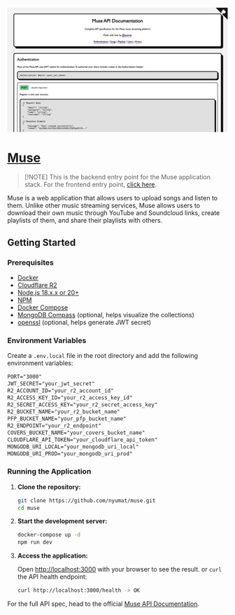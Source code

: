 ![API Docs Preview](/public/og.png)

# [Muse](https://museisfun.fly.dev)

> [!NOTE] This is the backend entry point for the Muse application stack. For the frontend entry point, [click here](/app/README.md).

Muse is a web application that allows users to upload songs and listen to them. Unlike other music streaming services, Muse allows users to download their own music through YouTube and Soundcloud links, create playlists of them, and share their playlists with others.

## Getting Started

### Prerequisites

- [Docker](https://www.docker.com/)
- [Cloudflare R2](https://developers.cloudflare.com/r2/get-started/)
- [Node.js 18.x.x or 20+](https://nodejs.org/)
- [NPM](https://www.npmjs.com/)
- [Docker Compose](https://docs.docker.com/compose/)
- [MongoDB Compass](https://www.mongodb.com/try/download/compass) (optional, helps visualize the collections)
- [openssl](https://www.openssl.org/) (optional, helps generate JWT secret)

### Environment Variables

Create a `.env.local` file in the root directory and add the following environment variables:

```env
PORT="3000"
JWT_SECRET="your_jwt_secret"
R2_ACCOUNT_ID="your_r2_account_id"
R2_ACCESS_KEY_ID="your_r2_access_key_id"
R2_SECRET_ACCESS_KEY="your_r2_secret_access_key"
R2_BUCKET_NAME="your_r2_bucket_name"
PFP_BUCKET_NAME="your_pfp_bucket_name"
R2_ENDPOINT="your_r2_endpoint"
COVERS_BUCKET_NAME="your_covers_bucket_name"
CLOUDFLARE_API_TOKEN="your_cloudflare_api_token"
MONGODB_URI_LOCAL="your_mongodb_uri_local"
MONGODB_URI_PROD="your_mongodb_uri_prod"
```

### Running the Application

1. **Clone the repository:**

    ```bash
    git clone https://github.com/nyumat/muse.git
    cd muse
    ```

2. **Start the development server:**

    ```bash
    docker-compose up -d
    npm run dev
    ```

3. **Access the application:**

    Open [http://localhost:3000](http://localhost:3000) with your browser to see the result.
    or
    `curl` the API health endpoint:

    ```bash
    curl http://localhost:3000/health -> OK
    ```


For the full API spec, head to the official [Muse API Documentation](https://museisfun.fly.dev).